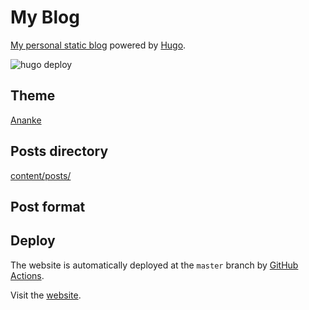 # My Blog

[My personal static blog](https://penguint.github.io/) powered by [Hugo](https://gohugo.io/). 

![hugo deploy](https://github.com/Penguint/Penguint.github.io/workflows/hugo%20deploy/badge.svg)

## Theme

[Ananke](https://github.com/budparr/gohugo-theme-ananke)

## Posts directory

[content/posts/](content/posts)

## Post format

## Deploy

The website is automatically deployed at the `master` branch by [GitHub Actions](.github/workflows/action-deploy.yml).

Visit the [website](https://penguint.github.io/).